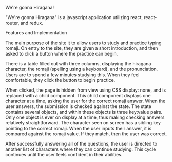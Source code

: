 








We're gonna Hiragana!

"We're gonna Hiragana" is a javascript application utilizing react, react-router, and
redux.

Features and Implementation

The main purpose of the site it to allow users to study and practice typing romaji. On
entry to the site, they are given a short introduction, and then asked to click a button
where the practice can begin.

There is a table filled out with three columns, displaying the hiragana character, the
romaji (spelling using a keyboard), and the pronunciation. Users are to spend a few minutes
studying this. When they feel comfortable, they click the button to begin practice.

When clicked, the page is hidden from view using CSS display: none, and is replaced with a child
component. This child component displays one character at a time, asking the user for the
correct romaji answer. When the user answers, the submission is checked against the state. The
state contains several objects, and within these objects is three key:value pairs. Only one object is
ever on display at a time, thus making checking answers relatively straightforward. The character
seen on screen has a sibling key pointing to the correct romaji. When the user inputs their answer,
it is compared against the romaji value. If they match, then the user was correct.

After successfully answering all of the questions, the user is directed to another list of characters
where they can continue studying. This cycle continues until the user feels confident in their
abilities.

